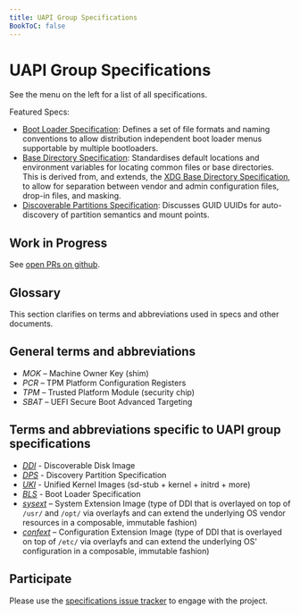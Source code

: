 ```yaml
---
title: UAPI Group Specifications
BookToC: false
---
```


# UAPI Group Specifications

See the menu on the left for a list of all specifications.

Featured Specs:

* [Boot Loader Specification](specs/boot_loader_specification.md):
  Defines a set  of file formats and naming conventions to allow distribution independent boot loader menus supportable by multiple bootloaders.
* [Base Directory Specification](specs/base_directory_specification.md):
  Standardises default locations and environment variables for locating common files or base directories.
  This is derived from, and extends, the [XDG Base Directory Specification](https://specifications.freedesktop.org/basedir-spec/basedir-spec-latest.html),
  to allow for separation between vendor and admin configuration files, drop-in files, and masking.
* [Discoverable Partitions Specification](specs/discoverable_partitions_specification.md):
  Discusses GUID UUIDs for auto-discovery of partition semantics and mount points.

## Work in Progress

See [open PRs on github](https://github.com/uapi-group/specifications/pulls?q=is%3Apr+is%3Aopen+sort%3Aupdated-desc).

## Glossary

This section clarifies on terms and abbreviations used in specs and other documents.

## General terms and abbreviations
- *MOK* – Machine Owner Key (shim)
- *PCR* – TPM Platform Configuration Registers
- *TPM* – Trusted Platform Module (security chip)
- *SBAT* – UEFI Secure Boot Advanced Targeting

## Terms and abbreviations specific to UAPI group specifications
- [*DDI*](specs/discoverable_disk_image.md) - Discoverable Disk Image
- [*DPS*](specs/discoverable_partitions_specification.md) - Discovery Partition Specification
- [*UKI*](specs/unified_kernel_image.md) - Unified Kernel Images (sd-stub + kernel + initrd + more)
- [*BLS*](specs/boot_loader_specification.md) - Boot Loader Specification
- [*sysext*](specs/extension_image.md) – System Extension Image (type of DDI that is overlayed on top of `/usr/` and `/opt/` via overlayfs and can extend the underlying OS vendor resources in a composable, immutable fashion)
- [*confext*](specs/extension_image.md) – Configuration Extension Image (type of DDI that is overlayed on top of `/etc/` via overlayfs and can extend the underlying OS' configuration in a composable, immutable fashion)

## Participate

Please use the [specifications issue tracker](https://github.com/uapi-group/specifications/issues) to engage with the project.
